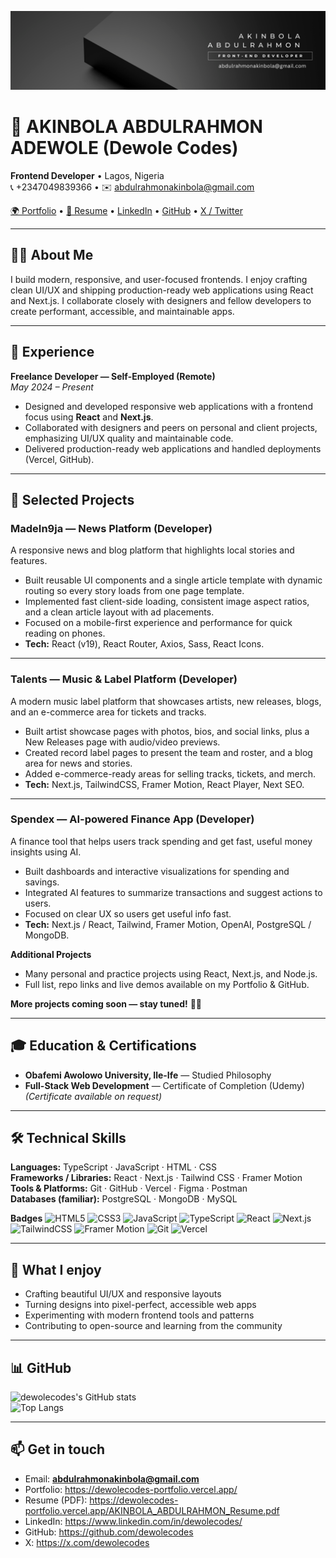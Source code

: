 <p align="center">
  <a href="https://dewolecodes-portfolio.vercel.app/" target="_blank" rel="noopener">
    <img src="./banner.png" alt="Akinbola Abdulrahmon Adewole — Dewole Codes" style="max-width:100%; height:auto;">
  </a>
</p>

# 👋 AKINBOLA ABDULRAHMON ADEWOLE (Dewole Codes)

**Frontend Developer** • Lagos, Nigeria  
📞 +2347049839366 • ✉️ abdulrahmonakinbola@gmail.com

[🌍 Portfolio](https://dewolecodes-portfolio.vercel.app/) •
[📄 Resume](https://dewolecodes-portfolio.vercel.app/AKINBOLA_ABDULRAHMON_Resume.pdf) •
[LinkedIn](https://www.linkedin.com/in/dewolecodes/) •
[GitHub](https://github.com/dewolecodes) •
[X / Twitter](https://x.com/dewolecodes)

---

## 👨‍💻 About Me
I build modern, responsive, and user-focused frontends. I enjoy crafting clean UI/UX and shipping production-ready web applications using React and Next.js. I collaborate closely with designers and fellow developers to create performant, accessible, and maintainable apps.

---

## 💼 Experience

**Freelance Developer — Self-Employed (Remote)**  
*May 2024 – Present*  
- Designed and developed responsive web applications with a frontend focus using **React** and **Next.js**.  
- Collaborated with designers and peers on personal and client projects, emphasizing UI/UX quality and maintainable code.  
- Delivered production-ready web applications and handled deployments (Vercel, GitHub).

---

## 🚀 Selected Projects

### MadeIn9ja — News Platform (Developer)
A responsive news and blog platform that highlights local stories and features.
- Built reusable UI components and a single article template with dynamic routing so every story loads from one page template.
- Implemented fast client-side loading, consistent image aspect ratios, and a clean article layout with ad placements.
- Focused on a mobile-first experience and performance for quick reading on phones.
- **Tech:** React (v19), React Router, Axios, Sass, React Icons.

---

### Talents — Music & Label Platform (Developer)
A modern music label platform that showcases artists, new releases, blogs, and an e-commerce area for tickets and tracks.
- Built artist showcase pages with photos, bios, and social links, plus a New Releases page with audio/video previews.
- Created record label pages to present the team and roster, and a blog area for news and stories.
- Added e-commerce-ready areas for selling tracks, tickets, and merch.
- **Tech:** Next.js, TailwindCSS, Framer Motion, React Player, Next SEO.

---

### Spendex — AI-powered Finance App (Developer)
A finance tool that helps users track spending and get fast, useful money insights using AI.
- Built dashboards and interactive visualizations for spending and savings.
- Integrated AI features to summarize transactions and suggest actions to users.
- Focused on clear UX so users get useful info fast.
- **Tech:** Next.js / React, Tailwind, Framer Motion, OpenAI, PostgreSQL / MongoDB.


**Additional Projects**  
- Many personal and practice projects using React, Next.js, and Node.js.  
- Full list, repo links and live demos available on my Portfolio & GitHub.

**More projects coming soon — stay tuned!** 🚧✨

---

## 🎓 Education & Certifications
- **Obafemi Awolowo University, Ile-Ife** — Studied Philosophy  
- **Full-Stack Web Development** — Certificate of Completion (Udemy)  
  *(Certificate available on request)*

---

## 🛠️ Technical Skills

**Languages:** TypeScript · JavaScript · HTML · CSS  
**Frameworks / Libraries:** React · Next.js · Tailwind CSS · Framer Motion  
**Tools & Platforms:** Git · GitHub · Vercel · Figma · Postman  
**Databases (familiar):** PostgreSQL · MongoDB · MySQL

**Badges**
![HTML5](https://img.shields.io/badge/HTML5-E34F26?style=for-the-badge&logo=html5&logoColor=white)
![CSS3](https://img.shields.io/badge/CSS3-1572B6?style=for-the-badge&logo=css3&logoColor=white)
![JavaScript](https://img.shields.io/badge/JavaScript-F7DF1E?style=for-the-badge&logo=javascript&logoColor=black)
![TypeScript](https://img.shields.io/badge/TypeScript-3178C6?style=for-the-badge&logo=typescript&logoColor=white)
![React](https://img.shields.io/badge/React-61DAFB?style=for-the-badge&logo=react&logoColor=black)
![Next.js](https://img.shields.io/badge/Next.js-000000?style=for-the-badge&logo=nextdotjs&logoColor=white)
![TailwindCSS](https://img.shields.io/badge/Tailwind_CSS-38B2AC?style=for-the-badge&logo=tailwind-css&logoColor=white)
![Framer Motion](https://img.shields.io/badge/Framer_Motion-000000?style=for-the-badge)
![Git](https://img.shields.io/badge/Git-F05032?style=for-the-badge&logo=git&logoColor=white)
![Vercel](https://img.shields.io/badge/Vercel-000000?style=for-the-badge)

---

## 🔎 What I enjoy
- Crafting beautiful UI/UX and responsive layouts  
- Turning designs into pixel-perfect, accessible web apps  
- Experimenting with modern frontend tools and patterns  
- Contributing to open-source and learning from the community

---

## 📊 GitHub

![dewolecodes's GitHub stats](https://github-readme-stats.vercel.app/api?username=dewolecodes&show_icons=true&theme=tokyonight)  
![Top Langs](https://github-readme-stats.vercel.app/api/top-langs/?username=dewolecodes&layout=compact&theme=tokyonight)

---

## 📫 Get in touch
- Email: **abdulrahmonakinbola@gmail.com**  
- Portfolio: https://dewolecodes-portfolio.vercel.app/  
- Resume (PDF): https://dewolecodes-portfolio.vercel.app/AKINBOLA_ABDULRAHMON_Resume.pdf  
- LinkedIn: https://www.linkedin.com/in/dewolecodes/  
- GitHub: https://github.com/dewolecodes  
- X: https://x.com/dewolecodes
